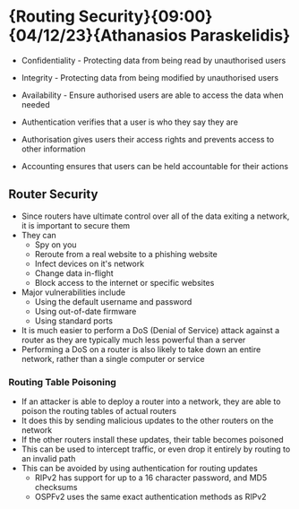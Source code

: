 # {Routing Security}{09:00}{04/12/23}{Athanasios Paraskelidis}

- Confidentiality - Protecting data from being read by unauthorised users
- Integrity - Protecting data from being modified by unauthorised users
- Availability - Ensure authorised users are able to access the data when needed

- Authentication verifies that a user is who they say they are
- Authorisation gives users their access rights and prevents access to other information
- Accounting ensures that users can be held accountable for their actions

## Router Security

- Since routers have ultimate control over all of the data exiting a network, it is important to secure them
- They can
  - Spy on you
  - Reroute from a real website to a phishing website
  - Infect devices on it's network
  - Change data in-flight
  - Block access to the internet or specific websites
- Major vulnerabilities include
  - Using the default username and password
  - Using out-of-date firmware
  - Using standard ports
- It is much easier to perform a DoS (Denial of Service) attack against a router as they are typically much less powerful than a server
- Performing a DoS on a router is also likely to take down an entire network, rather than a single computer or service

### Routing Table Poisoning

- If an attacker is able to deploy a router into a network, they are able to poison the routing tables of actual routers
- It does this by sending malicious updates to the other routers on the network
- If the other routers install these updates, their table becomes poisoned
- This can be used to intercept traffic, or even drop it entirely by routing to an invalid path
- This can be avoided by using authentication for routing updates
  - RIPv2 has support for up to a 16 character password, and MD5 checksums
  - OSPFv2 uses the same exact authentication methods as RIPv2